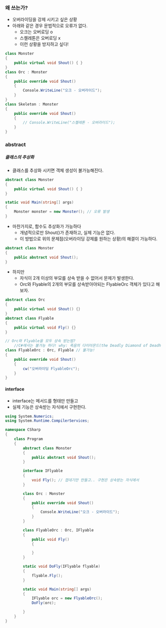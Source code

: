 ### 왜 쓰는가?
- 오버라이딩을 강제 시키고 싶은 상황
- 아래와 같은 경우 문법적으로 오류가 없다.
	- 오크는 오버로딩 o
	- 스켈레톤은 오버로딩 x
	- 이런 상황을 방지하고 싶다!
```cs
class Monster
{
    public virtual void Shout() { }
}
class Orc : Monster
{
    public override void Shout() 
    {
        Console.WriteLine("오크 - 오버라이드");
    }
}
class Skeleton : Monster
{
    public override void Shout()
    {
        // Console.WriteLine("스켈레톤 - 오버라이드");
    }
}
```
### abstract
##### 클래스의 추상화
- 클래스를 추상화 시키면 객체 생성이 불가능해진다.
```cs
abstract class Monster
{
    public virtual void Shout() { }
}

static void Main(string[] args)
{
    Monster monster = new Monster(); // 오류 발생
}
```
- 마찬가지로, 함수도 추상화가 가능하다
	- 개념적으로만 Shout()가 존재하고, 실제 기능은 없다.
	- 이 방법으로 위의 문제점(오버라이딩 강제를 원하는 상황)의 해결이 가능하다.
```cs
abstract class Monster
{
	public abstract void Shout();
}
```
- 하지만
	- 자식이 2개 이상의 부모를 상속 받을 수 없어서 문제가 발생한다.
	- Orc와 Flyable의 2개의 부모를 상속받아야되는 FlyableOrc 객체가 있다고 해보자.
```cs
abstract class Orc
{
	public virtual void Shout() {}
}
abstract class Flyable
{
	public virtual void Fly() {}
}

// Orc와 Flyable을 모두 상속 받는법? 
	//C#에서는 불가능 하다! why: 죽음의 다이아몬드(the Deadly Diamond of Deadh)
class FlyableOrc : Orc, Flyable // 불가능!
{
	public override void Shout()
	{
		cw("오버라이딩 FlyableOrc");
	}
}
```

#### interface
- interface는 메서드를 형태만 만들고
- 실제 기능은 상속받는 자식에서 구현한다.
```cs
using System.Numerics;
using System.Runtime.CompilerServices;

namespace CSharp
{
    class Program
    {
        abstract class Monster
        {
            public abstract void Shout();
        }

        interface IFlyable
        {
            void Fly(); // 껍데기만 만들고.. 구현은 상속받는 자식에서
        }

        class Orc : Monster
        {
            public override void Shout() 
            {
                Console.WriteLine("오크 - 오버라이드");
            }
        }

        class FlyableOrc : Orc, IFlyable
        {
            public void Fly()
            {

            }
        }

        static void DoFly(IFlyable flyable)
        {
            flyable.Fly();
        }

        static void Main(string[] args)
        {
            IFlyable orc = new FlyableOrc();
            DoFly(orc);

        }
    }
}

```
